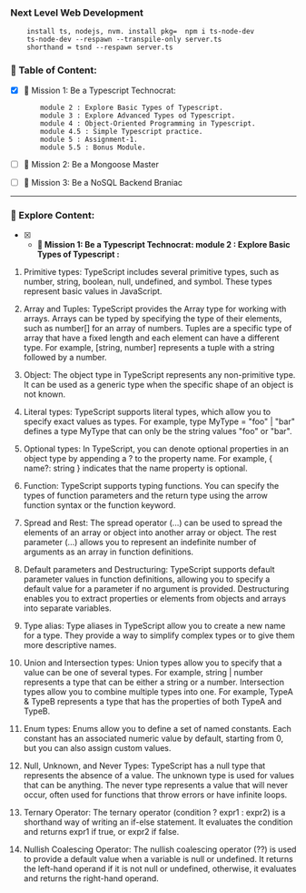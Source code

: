 ### Next Level Web Development
```
    install ts, nodejs, nvm. install pkg=  npm i ts-node-dev
    ts-node-dev --respawn --transpile-only server.ts
    shorthand = tsnd --respawn server.ts
```

### 📗 Table of Content:
- [x] 🎯 Mission 1: Be a Typescript Technocrat:
    ```
        module 2 : Explore Basic Types of Typescript.
        module 3 : Explore Advanced Types od Typescript.
        module 4 : Object-Oriented Programming in Typescript.
        module 4.5 : Simple Typescript practice.
        module 5 : Assignment-1.
        module 5.5 : Bonus Module.
    ```
- [ ] 🎯 Mission 2: Be a Mongoose Master

- [ ] 🎯 Mission 3: Be a NoSQL Backend Braniac
<hr/>

### 📗 Explore Content:
- [x] * **🎯 Mission 1: Be a Typescript Technocrat: module 2 : Explore Basic Types of Typescript :**

 1. Primitive types: TypeScript includes several primitive types, such as number, string, boolean, null, undefined, and symbol. These types represent basic values in JavaScript.

2. Array and Tuples: TypeScript provides the Array type for working with arrays. Arrays can be typed by specifying the type of their elements, such as number[] for an array of numbers. Tuples are a specific type of array that have a fixed length and each element can have a different type. For example, [string, number] represents a tuple with a string followed by a number.

3. Object: The object type in TypeScript represents any non-primitive type. It can be used as a generic type when the specific shape of an object is not known.

4. Literal types: TypeScript supports literal types, which allow you to specify exact values as types. For example, type MyType = "foo" | "bar" defines a type MyType that can only be the string values "foo" or "bar".

5. Optional types: In TypeScript, you can denote optional properties in an object type by appending a ? to the property name. For example, { name?: string } indicates that the name property is optional.

6. Function: TypeScript supports typing functions. You can specify the types of function parameters and the return type using the arrow function syntax or the function keyword.

7. Spread and Rest: The spread operator (...) can be used to spread the elements of an array or object into another array or object. The rest parameter (...) allows you to represent an indefinite number of arguments as an array in function definitions.

8. Default parameters and Destructuring: TypeScript supports default parameter values in function definitions, allowing you to specify a default value for a parameter if no argument is provided. Destructuring enables you to extract properties or elements from objects and arrays into separate variables.

9. Type alias: Type aliases in TypeScript allow you to create a new name for a type. They provide a way to simplify complex types or to give them more descriptive names.

10. Union and Intersection types: Union types allow you to specify that a value can be one of several types. For example, string | number represents a type that can be either a string or a number. Intersection types allow you to combine multiple types into one. For example, TypeA & TypeB represents a type that has the properties of both TypeA and TypeB.

11. Enum types: Enums allow you to define a set of named constants. Each constant has an associated numeric value by default, starting from 0, but you can also assign custom values.

12. Null, Unknown, and Never Types: TypeScript has a null type that represents the absence of a value. The unknown type is used for values that can be anything. The never type represents a value that will never occur, often used for functions that throw errors or have infinite loops.

13. Ternary Operator: The ternary operator (condition ? expr1 : expr2) is a shorthand way of writing an if-else statement. It evaluates the condition and returns expr1 if true, or expr2 if false.

14. Nullish Coalescing Operator: The nullish coalescing operator (??) is used to provide a default value when a variable is null or undefined. It returns the left-hand operand if it is not null or undefined, otherwise, it evaluates and returns the right-hand operand.
